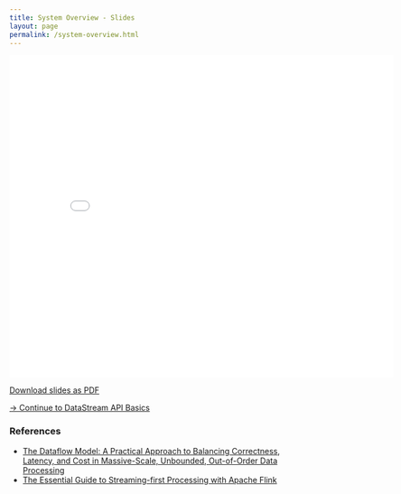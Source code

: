 ```yaml
---
title: System Overview - Slides
layout: page
permalink: /system-overview.html
---
```


<iframe src="//www.slideshare.net/slideshow/embed_code/key/i53sP650vRxhy5" width="680" height="571" frameborder="0" marginwidth="0" marginheight="0" scrolling="no"></iframe>

[Download slides as PDF]({{site.baseurl}}/slides/flink_overview.pdf)

[-> Continue to DataStream API Basics]({{site.baseurl}}/dataStream/1-intro.html)

### References

- [The Dataflow Model: A Practical Approach to Balancing Correctness, Latency, and Cost in Massive-Scale, Unbounded, Out-of-Order Data Processing](https://research.google.com/pubs/pub43864.html)
- [The Essential Guide to Streaming-first Processing with Apache Flink](https://mapr.com/blog/essential-guide-streaming-first-processing-apache-flink/)
